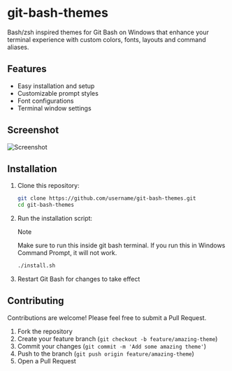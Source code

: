 # git-bash-themes

Bash/zsh inspired themes for Git Bash on Windows that enhance your terminal experience with custom colors, fonts, layouts and command aliases.

## Features
- Easy installation and setup
- Customizable prompt styles
- Font configurations
- Terminal window settings

## Screenshot
![Screenshot](https://github.com/user-attachments/assets/9c7f300c-cb45-4584-8d9a-d760ea8d0607)



## Installation

1. Clone this repository:
   ```bash
   git clone https://github.com/username/git-bash-themes.git
   cd git-bash-themes
   ```

2. Run the installation script:
    > [!NOTE]
    > Make sure to run this inside git bash terminal. If you run this in Windows Command Prompt, it will not work.
    ```bash
    ./install.sh
    ```

3. Restart Git Bash for changes to take effect


## Contributing

Contributions are welcome! Please feel free to submit a Pull Request.

1. Fork the repository
2. Create your feature branch (`git checkout -b feature/amazing-theme`)
3. Commit your changes (`git commit -m 'Add some amazing theme'`)
4. Push to the branch (`git push origin feature/amazing-theme`)
5. Open a Pull Request

